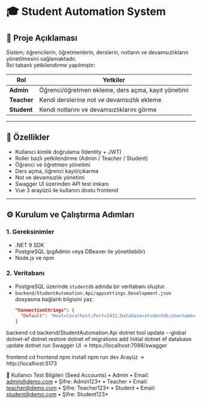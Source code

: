 # 🎓 Student Automation System
## 📌 Proje Açıklaması
Sistem; öğrencilerin, öğretmenlerin, derslerin, notların ve devamsızlıkların yönetilmesini sağlamaktadır.  
Rol tabanlı yetkilendirme yapılmıştır:  

| Rol      | Yetkiler |
|----------|----------|
| **Admin**    | Öğrenci/öğretmen ekleme, ders açma, kayıt yönetimi |
| **Teacher**  | Kendi derslerine not ve devamsızlık ekleme |
| **Student**  | Kendi notlarını ve devamsızlıklarını görme |

---

## 🚀 Özellikler
- Kullanıcı kimlik doğrulama (Identity + JWT)
- Roller bazlı yetkilendirme (Admin / Teacher / Student)
- Öğrenci ve öğretmen yönetimi
- Ders açma, öğrenci kayıt/çıkarma
- Not ve devamsızlık yönetimi
- Swagger UI üzerinden API test imkanı
- Vue 3 arayüzü ile kullanıcı dostu frontend

---

## ⚙️ Kurulum ve Çalıştırma Adımları

### 1. Gereksinimler
- .NET 9 SDK  
- PostgreSQL (pgAdmin veya DBeaver ile yönetilebilir)  
- Node.js ve npm  

### 2. Veritabanı
- PostgreSQL üzerinde `studentdb` adında bir veritabanı oluştur.  
- `backend/StudentAutomation.Api/appsettings.Development.json` dosyasına bağlantı bilgisini yaz:  
  ```json
  "ConnectionStrings": {
    "Default": "Host=localhost;Port=5432;Database=studentdb;Username=postgres;Password=postgres"
  }
backend 
cd backend/StudentAutomation.Api
dotnet tool update --global dotnet-ef
dotnet restore
dotnet ef migrations add Initial
dotnet ef database update
dotnet run
Swagger UI → https://localhost:7086/swagger

frontend
cd frontend
npm install
npm run dev
Arayüz → http://localhost:5173

👤 Kullanıcı Test Bilgileri (Seed Accounts)
	•	Admin
	•	Email: admin@demo.com
	•	Şifre: Admin123*
	•	Teacher
	•	Email: teacher@demo.com
	•	Şifre: Teacher123*
	•	Student
	•	Email: student@demo.com
	•	Şifre: Student123*


